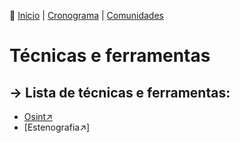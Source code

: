 👾 [Inicio](https://rayanepimentel.github.io/InfoSec-iniciante/) | [Cronograma](https://rayanepimentel.github.io/InfoSec-iniciante/cronograma/) | [Comunidades](https://rayanepimentel.github.io/InfoSec-iniciante/site/comunidade/hall.html) 

# Técnicas e ferramentas

## → Lista de técnicas e ferramentas:

- [Osint↗](https://rayanepimentel.github.io/InfoSec-iniciante/site/ferramentas/osint/osint.html)
- [Estenografia↗]